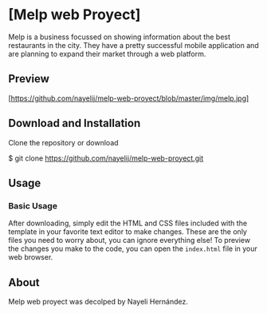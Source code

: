 # [Melp web Proyect]
Melp is a business focussed on showing information about the best restaurants in the city. They have a pretty successful mobile application and are planning to expand their market through a web platform.

## Preview
[https://github.com/nayelij/melp-web-proyect/blob/master/img/melp.jpg]


## Download and Installation
 Clone the repository or download
 
 $ git clone https://github.com/nayelij/melp-web-proyect.git

## Usage

### Basic Usage

After downloading, simply edit the HTML and CSS files included with the template in your favorite text editor to make changes. These are the only files you need to worry about, you can ignore everything else! To preview the changes you make to the code, you can open the `index.html` file in your web browser.


## About
 Melp web proyect was decolped by Nayeli Hernández.